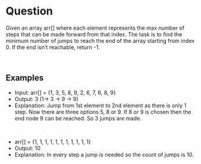 # Question

Given an array arr[] where each element represents the max number of steps that can be made forward from that index. The task is to find the minimum number of jumps to reach the end of the array starting from index 0. If the end isn’t reachable, return -1.

<br />
  
## Examples

- Input: arr[] = {1, 3, 5, 8, 9, 2, 6, 7, 6, 8, 9}
- Output: 3 (1-> 3 -> 9 -> 9)
- Explanation: Jump from 1st element to 2nd element as there is only 1 step. Now there are three options 5, 8 or 9. If 8 or 9 is chosen then the end node 9 can be reached. So 3 jumps are made.

<br />

- arr[] = {1, 1, 1, 1, 1, 1, 1, 1, 1, 1, 1}
- Output: 10
- Explanation: In every step a jump is needed so the count of jumps is 10.

<br />